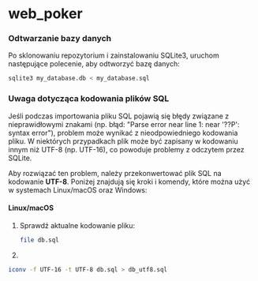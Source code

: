 ﻿# web_poker

### Odtwarzanie bazy danych

Po sklonowaniu repozytorium i zainstalowaniu SQLite3, uruchom następujące polecenie, aby odtworzyć bazę danych:

```bash
sqlite3 my_database.db < my_database.sql
```

### Uwaga dotycząca kodowania plików SQL

Jeśli podczas importowania pliku SQL pojawią się błędy związane z nieprawidłowymi znakami (np. błąd: "Parse error near line 1: near '??P': syntax error"), problem może wynikać z nieodpowiedniego kodowania pliku. W niektórych przypadkach plik może być zapisany w kodowaniu innym niż UTF-8 (np. UTF-16), co powoduje problemy z odczytem przez SQLite.

Aby rozwiązać ten problem, należy przekonwertować plik SQL na kodowanie **UTF-8**. Poniżej znajdują się kroki i komendy, które można użyć w systemach Linux/macOS oraz Windows:

#### Linux/macOS

1. Sprawdź aktualne kodowanie pliku:
   ```bash
   file db.sql
   ```
2.
```bash
iconv -f UTF-16 -t UTF-8 db.sql > db_utf8.sql


